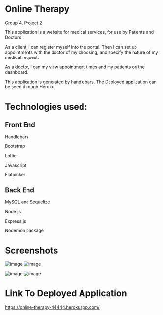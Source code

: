 # Online Therapy

Group 4, Project 2

This application is a website for medical services, for use by Patients and Doctors

As a client, I can register myself into the portal. Then I can set up appointments with the doctor of my choosing, and specify the nature of my medical request.

As a doctor, I can my view appointment times and my patients on the dashboard.

This application is generated by handlebars. The Deployed application can be seen through Heroku

# Technologies used:

## Front End ##

Handlebars

Bootstrap

Lottie

Javascript

Flatpicker

## Back End ##

MySQL and Sequelize

Node.js

Express.js

Nodemon package







# Screenshots

![image](https://user-images.githubusercontent.com/85651950/135750711-ed94b59c-a9fd-41db-9c66-9f88bfaa8178.png)
![image](https://user-images.githubusercontent.com/85651950/135750728-d8e5616e-5fd6-4fcb-a6bc-4ee775b13471.png)

![image](https://user-images.githubusercontent.com/85651950/135750684-f328beb4-f91f-4b5d-af9e-085b9c5c411f.png)
![image](https://user-images.githubusercontent.com/85651950/135750689-bba1878b-8821-438a-818d-64dcb55e14bf.png)

# Link To Deployed Application

https://online-therapy-44444.herokuapp.com/

